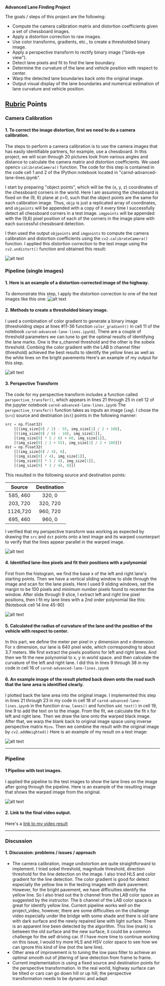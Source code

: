 
**Advanced Lane Finding Project**

The goals / steps of this project are the following:

* Compute the camera calibration matrix and distortion coefficients given a set of chessboard images.
* Apply a distortion correction to raw images.
* Use color transforms, gradients, etc., to create a thresholded binary image.
* Apply a perspective transform to rectify binary image ("birds-eye view").
* Detect lane pixels and fit to find the lane boundary.
* Determine the curvature of the lane and vehicle position with respect to center.
* Warp the detected lane boundaries back onto the original image.
* Output visual display of the lane boundaries and numerical estimation of lane curvature and vehicle position.

[//]: # (Image References)

[image1]: ./output_images/undistorted_chessboard.png "Undistorted"
[image2]: ./output_images/undistorted_highway.png "Road Transformed"
[image3]: ./output_images/color_gradient_with_lab.png "Binary Example"
[image4]: ./output_images/warped_example.jpg "Warp Example"
[image5]: ./output_images/sliding_window.jpg "Fit Visual"
[image6]: ./output_images/img_with_text.png "Output"
[image7]: ./output_images/pipeline_img_with_lanes.png "Pipeline with lanes"
[video1]: ./project_video_output.mp4 "Video"

## [Rubric](https://review.udacity.com/#!/rubrics/571/view) Points

### Camera Calibration

#### 1. To correct the image distortion, first we need to do a camera calibration.
The steps to perform a camera calibration is to use the camera images that has easily identifiable partners, for example, use a chessboard. In this project, we will scan through 20 pictures took from various angles and distance to calculate the camera matrix and distortion coefficients. We used opencv `calibrateCamera()` function.
The code for this step is contained in the code cell 1 and 2 of the IPython notebook located in "carnd-advanced-lane-lines.ipynb".  

I start by preparing "object points", which will be the (x, y, z) coordinates of the chessboard corners in the world. Here I am assuming the chessboard is fixed on the (9, 6) plane at z=0, such that the object points are the same for each calibration image.  Thus, `objp` is just a replicated array of coordinates, and `objpoints` will be appended with a copy of it every time I successfully detect all chessboard corners in a test image.  `imgpoints` will be appended with the (9,6) pixel position of each of the corners in the image plane with each successful chessboard detection.  

I then used the output `objpoints` and `imgpoints` to compute the camera calibration and distortion coefficients using the `cv2.calibrateCamera()` function.  I applied this distortion correction to the test image using the `cv2.undistort()` function and obtained this result:

![alt text][image1]

### Pipeline (single images)

#### 1. Here is an example of a distortion-corrected image of the highway.

To demonstrate this step, I apply the distortion correction to one of the test images like this one:
![alt text][image2]

#### 2. Methods to create a thresholded binary image.  

I used a combination of color gradient to generate a binary image (thresholding steps at lines #11-36 function `color_gradient()` in cell 11 of the notebook `carnd-advanced-lane-lines.ipynb`).
There are a couple of threshold parameters we can tune to get the optimal results of identifying the lane marks. One is the s_channel threshold and the other is the sobelx threshold. Combing the color gradient with the LAB b channel filter (threshold) achieved the best results to identify the yellow lines as well as the white lines on the bright pavements
Here's an example of my output for this step.  

![alt text][image3]

#### 3. Perspective Transform

The code for my perspective transform includes a function called `perspective_transfer()`, which appears in lines 21 through 25 in cell 12 of the jupyter notebook `carnd-advanced-lane-lines.ipynb`   The `perspective_transfer()` function takes as inputs an image (`img`).  I chose the (`src`) source and destination (`dst`) points in the following manner:

```python
src = np.float32(
    [[(img_size[0] / 2) - 55, img_size[1] / 2 + 100],
    [((img_size[0] / 6) - 10), img_size[1]],
    [(img_size[0] * 5 / 6) + 60, img_size[1]],
    [(img_size[0] / 2 + 55), img_size[1] / 2 + 100]])
dst = np.float32(
    [[(img_size[0] / 4), 0],
    [(img_size[0] / 4), img_size[1]],
    [(img_size[0] * 3 / 4), img_size[1]],
    [(img_size[0] * 3 / 4), 0]])   
```

This resulted in the following source and destination points:

| Source        | Destination   |
|:-------------:|:-------------:|
| 585, 460      | 320, 0        |
| 203, 720      | 320, 720      |
| 1126,720      | 960, 720      |
| 695, 460      | 960, 0        |

I verified that my perspective transform was working as expected by drawing the `src` and `dst` points onto a test image and its warped counterpart to verify that the lines appear parallel in the warped image.

![alt text][image4]

#### 4. Identified lane-line pixels and fit their positions with a polynomial
First from the histogram, we find the base x of the left and right lane's starting points. Then we have a vertical sliding window to slide through the image and scan for the lane pixels. Here I used 9 sliding windows, set the margin to be 100 pixels and minimum number pixels found to recenter the window. After slide through 9 slice, I extract left and right line pixel positions, then I fit my lane lines with a 2nd order polynomial like this: (Notebook cell 14 line 45-90)

![alt text][image5]

#### 5. Calculated the radius of curvature of the lane and the position of the vehicle with respect to center.

In this part, we define the meter per pixel in y dimension and x dimension. For x dimension, our lane is 640 pixel wide, which corresponding to about 3.7 meters. We first extract the pixels positions for left and right lanes. And then we fit the new polynomial to x, y in world space.  and then calculate the curvature of the left and right lane. I did this in lines 9 through 38 in my code in cell 16 of `carnd-advanced-lane-lines.ipynb`

#### 6. An example image of the result plotted back down onto the road such that the lane area is identified clearly.
I plotted back the lane area into the original image. I implemented this step in lines 21 through 23 in my code in cell 18 of `carnd-advanced-lane-lines.ipynb` in the function `draw_lanes()` and function `add_text()` in cell 19, line 9 to add the text on to the image.  From the fit, we calculate the fit x for left and right lane. Then we draw the lane onto the warped black image. After that, we warp the blank back to original image space using inverse perspective matrix `Minv`. Then we combine the result with the original image by `cv2.addWeighted()` Here is an example of my result on a test image:

![alt text][image6]

---

### Pipeline
#### 1 Pipeline with test images.
I applied the pipeline to the test images to show the lane lines on the image after going through the pipeline. Here is an example of the resulting image that shows the warped image from the original.

![alt text][image7]

#### 2. Link to the final video output.  

Here's a [link to my video result](./project_video_output.mp4)

---

### Discussion

#### 1. Discussion: problems / issues / approach

- The camera calibration, image undistortion are quite straightforward to implement. I tried sobel threshold, magnitude threshold, direction threshold for the line detection on the image. I also tried HLS and color gradient for the line detection. The color gradient is good for detect especially the yellow line in the testing images with dark pavement. However, for the bright pavement, we have difficulties identify the yellow line. So I also tried out the b channel from the LAB color space as suggested by the instructor. The b channel of the LAB color space is great for identify yellow line. Current pipeline works well on the project_video, however, there are some difficulties on the challenge video especially under the bridge with some shade and there is old lane with dark surface and the newly repaired lane with light surface. There is an apparent line been detected by the algorithm. This line (mark) is between the old surface and the new surface, it could be a common challenge for the self driving car. If I have more time to continue working on this issue, I would try more HLS and HSV color space to see how we can ignore this kind of line (not the lane line).
- Other area of improvement is to tuning the low pass filter to achieve an optimal smooth out of jittering of lane detection from frame to frame.
- Current implementation is using a fixed source and destination points for the perspective transformation. In the real world, highway surface can be tilted or cars can go down hill or up hill, the perspective transformation needs to be dynamic and adapt
